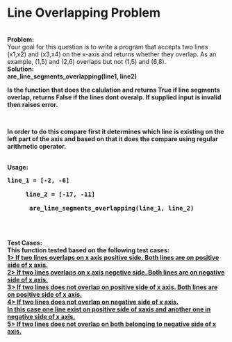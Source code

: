 # Line Overlapping Problem </br>
<br/>
<b>Problem:</b><br/>
Your goal for this question is to write a program that accepts two lines (x1,x2) and (x3,x4) on the x-axis 
and returns whether they overlap. As an example, (1,5) and (2,6) overlaps but not (1,5) and (6,8).
<br/>
<b>Solution:</b><br/>
<b>are_line_segments_overlapping(line1, line2)</b</pre>
<p>Is the function that does the calulation and returns True if line segments overlap, 
returns False if the lines dont overalp. If supplied input is invalid then raises error.</p>
</br>
<p> In order to do this compare first it determines which line is existing on the left part of the axis and 
based on that it does the compare using regular arithmetic operator.</p>
<br/>
<b>Usage:</b>
<pre>line_1 = [-2, -6] <br/>
     line_2 = [-17, -11] <br/>
      are_line_segments_overlapping(line_1, line_2)</br>
        </pre> </br>
  <b>Test Cases:</b><br/>
  This function tested based on the following test cases:</br>
  <u>1> If two lines overlaps  on x axis  positive side. Both lines are on positive side of x axis.</br>
  2> If two lines overlaps on x axis negetive side. Both lines are on negative side of x axis.</br>
  3> If two lines does not overlap on positive side of x axis. Both lines are on positive side of x axis.</br>
  4> If two lines does not overlap on negative side of x axis. </br>In this case one line exist on positive side of xaxis and  another one in negative side of x axis.</br>
  5> If two lines does not overlap on both belonging to negative side of x axis.</br></u>
  
